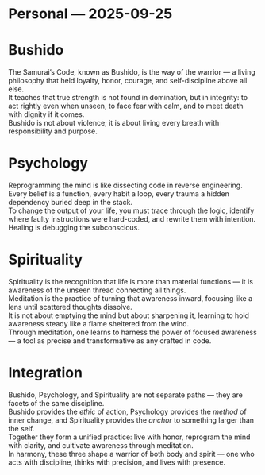 # Personal — 2025-09-25

# Bushido
The Samurai’s Code, known as Bushido, is the way of the warrior — a living philosophy that held loyalty, honor, courage, and self-discipline above all else.  
It teaches that true strength is not found in domination, but in integrity: to act rightly even when unseen, to face fear with calm, and to meet death with dignity if it comes.  
Bushido is not about violence; it is about living every breath with responsibility and purpose.

# Psychology
Reprogramming the mind is like dissecting code in reverse engineering.  
Every belief is a function, every habit a loop, every trauma a hidden dependency buried deep in the stack.  
To change the output of your life, you must trace through the logic, identify where faulty instructions were hard-coded, and rewrite them with intention.  
Healing is debugging the subconscious.

# Spirituality
Spirituality is the recognition that life is more than material functions — it is awareness of the unseen thread connecting all things.  
Meditation is the practice of turning that awareness inward, focusing like a lens until scattered thoughts dissolve.  
It is not about emptying the mind but about sharpening it, learning to hold awareness steady like a flame sheltered from the wind.  
Through meditation, one learns to harness the power of focused awareness — a tool as precise and transformative as any crafted in code.

# Integration
Bushido, Psychology, and Spirituality are not separate paths — they are facets of the same discipline.  
Bushido provides the *ethic* of action, Psychology provides the *method* of inner change, and Spirituality provides the *anchor* to something larger than the self.  
Together they form a unified practice: live with honor, reprogram the mind with clarity, and cultivate awareness through meditation.  
In harmony, these three shape a warrior of both body and spirit — one who acts with discipline, thinks with precision, and lives with presence.
